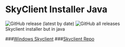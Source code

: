 # SkyClient Installer Java 
![GitHub release (latest by date)](https://img.shields.io/github/downloads/koxx12-dev/skyclient-installer-java/latest/total?style=flat-square) 
![GitHub all releases](https://img.shields.io/github/downloads/koxx12-dev/skyclient-installer-java/total?style=flat-square)\
Skyclient installer but in java

###[Windows Skyclient](https://github.com/nacrt/SkyblockClient)
###[Skyclient Repo](https://github.com/nacrt/SkyblockClient-REPO)

